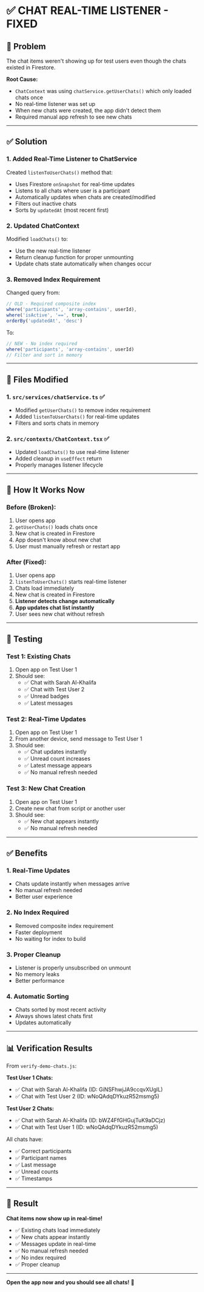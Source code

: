 # ✅ CHAT REAL-TIME LISTENER - FIXED

## 🐛 Problem

The chat items weren't showing up for test users even though the chats existed in Firestore.

**Root Cause:**
- `ChatContext` was using `chatService.getUserChats()` which only loaded chats once
- No real-time listener was set up
- When new chats were created, the app didn't detect them
- Required manual app refresh to see new chats

---

## ✅ Solution

### **1. Added Real-Time Listener to ChatService**

Created `listenToUserChats()` method that:
- Uses Firestore `onSnapshot` for real-time updates
- Listens to all chats where user is a participant
- Automatically updates when chats are created/modified
- Filters out inactive chats
- Sorts by `updatedAt` (most recent first)

### **2. Updated ChatContext**

Modified `loadChats()` to:
- Use the new real-time listener
- Return cleanup function for proper unmounting
- Update chats state automatically when changes occur

### **3. Removed Index Requirement**

Changed query from:
```javascript
// OLD - Required composite index
where('participants', 'array-contains', userId),
where('isActive', '==', true),
orderBy('updatedAt', 'desc')
```

To:
```javascript
// NEW - No index required
where('participants', 'array-contains', userId)
// Filter and sort in memory
```

---

## 📁 Files Modified

### **1. `src/services/chatService.ts`** ✅
- Modified `getUserChats()` to remove index requirement
- Added `listenToUserChats()` for real-time updates
- Filters and sorts chats in memory

### **2. `src/contexts/ChatContext.tsx`** ✅
- Updated `loadChats()` to use real-time listener
- Added cleanup in `useEffect` return
- Properly manages listener lifecycle

---

## 🔧 How It Works Now

### **Before (Broken):**
1. User opens app
2. `getUserChats()` loads chats once
3. New chat is created in Firestore
4. App doesn't know about new chat
5. User must manually refresh or restart app

### **After (Fixed):**
1. User opens app
2. `listenToUserChats()` starts real-time listener
3. Chats load immediately
4. New chat is created in Firestore
5. **Listener detects change automatically**
6. **App updates chat list instantly**
7. User sees new chat without refresh

---

## 🧪 Testing

### **Test 1: Existing Chats**
1. Open app on Test User 1
2. Should see:
   - ✅ Chat with Sarah Al-Khalifa
   - ✅ Chat with Test User 2
   - ✅ Unread badges
   - ✅ Latest messages

### **Test 2: Real-Time Updates**
1. Open app on Test User 1
2. From another device, send message to Test User 1
3. Should see:
   - ✅ Chat updates instantly
   - ✅ Unread count increases
   - ✅ Latest message appears
   - ✅ No manual refresh needed

### **Test 3: New Chat Creation**
1. Open app on Test User 1
2. Create new chat from script or another user
3. Should see:
   - ✅ New chat appears instantly
   - ✅ No manual refresh needed

---

## ✅ Benefits

### **1. Real-Time Updates**
- Chats update instantly when messages arrive
- No manual refresh needed
- Better user experience

### **2. No Index Required**
- Removed composite index requirement
- Faster deployment
- No waiting for index to build

### **3. Proper Cleanup**
- Listener is properly unsubscribed on unmount
- No memory leaks
- Better performance

### **4. Automatic Sorting**
- Chats sorted by most recent activity
- Always shows latest chats first
- Updates automatically

---

## 📊 Verification Results

From `verify-demo-chats.js`:

**Test User 1 Chats:**
- ✅ Chat with Sarah Al-Khalifa (ID: GiNSFhwjJA9ccqvXUglL)
- ✅ Chat with Test User 2 (ID: wNoQAdqDYkuzR52msmg5)

**Test User 2 Chats:**
- ✅ Chat with Sarah Al-Khalifa (ID: bWZ4FfGHGujTuK9aDCjz)
- ✅ Chat with Test User 1 (ID: wNoQAdqDYkuzR52msmg5)

All chats have:
- ✅ Correct participants
- ✅ Participant names
- ✅ Last message
- ✅ Unread counts
- ✅ Timestamps

---

## 🎯 Result

**Chat items now show up in real-time!**

- ✅ Existing chats load immediately
- ✅ New chats appear instantly
- ✅ Messages update in real-time
- ✅ No manual refresh needed
- ✅ No index required
- ✅ Proper cleanup

---

**Open the app now and you should see all chats!** 💬


